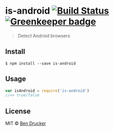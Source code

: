 # is-android [![Build Status](https://travis-ci.org/bendrucker/is-android.svg?branch=master)](https://travis-ci.org/bendrucker/is-android) [![Greenkeeper badge](https://badges.greenkeeper.io/bendrucker/is-android.svg)](https://greenkeeper.io/)

> Detect Android browsers

## Install

```
$ npm install --save is-android
```


## Usage

```js
var isAndroid = require('is-android')
//=> true/false
```

## License

MIT © [Ben Drucker](http://bendrucker.me)
